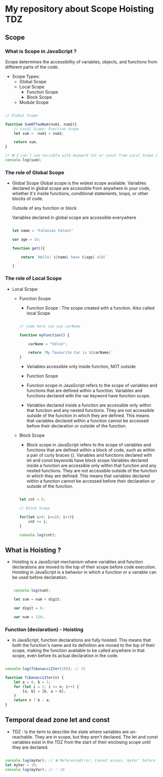 # My repository about Scope Hoisting TDZ

## Scope

### What is Scope in JavaScript ?
Scope determines the accessibility of variables, objects, and functions from different parts of the code.
+ Scope Types:
  + Global Scope 
  + Local Scope
    + Function Scope
    + Block Scope
  + Module Scope
    
```javascript

// Global Scope

function SumOfTwoNum(num1, num2){
    // Local Scope: Function Scope
    let sum =  num1 + num2;

    return sum;
}

// ❌ I can`t use Variable with keyword let or const from Local Scope in Global Scope 
console.log(sum);
```

### The role of Global Scope

+ Global Scope
  Global scope is the widest
  scope available. Variables declared in global
  scope are accessible from anywhere in your
  code, whether it's inside functions, conditional
  statements, loops, or other blocks of code.

  Outside of any function or block

  Variables declared in global scope are accessible everywhere

  ```javascript
  
  let name = "Faloniev Faloni"

  var age = 16;

  function get(){

      return `Hello! ${name} have ${age} old!`
  
  }

  ```

### The role of Local Scope

+ Local Scope:
  + Function Scope

    + Function Scope : The scope created with a function.
    Also called local Scope

    ```javascript
    
    // code here can use carName

    function myFunction() {

        carName = "Volvo";

        return `My favourite Car is ${carName}`
    }

    ```

    + Variables accessible only inside function, NOT outside

    + Function Scope

    + Function scope in JavaScript refers to the scope of variables and functions that are defined
    within a function. Variables and functions declared with the var keyword have function
    scope.

    + Variables declared inside a function are accessible only within that function and any nested
    functions. They are not accessible outside of the function in which they are defined. This
    means that variables declared within a function cannot be accessed before their
    declaration or outside of the function.



  + Block Scope
    + Block scope in JavaScript refers to the scope of variables and functions that are defined
    within a block of code, such as within a pair of curly braces {}. Variables and functions
    declared with let and const keywords have block scope.Variables declared inside a function
    are accessible only within that function and any nested functions. They are not accessible
    outside of the function in which they are defined. This means that variables declared within a
    function cannot be accessed before their declaration or outside of the function.

    ```javascript

    let cnt = 0;

    // Block Scope

    for(let i=0; i<=10; i++){
        cnt += i;
    }

    console.log(cnt);

    ```



## What is Hoisting ?

+ Hoisting is a JavaScript mechanism where variables and function declarations are moved to the
top of their scope before code execution.
  Hoisting in JavaScript is a behavior in which a function or a variable can be used before
declaration.

```javascript

    console.log(num);

    let sum = num + digit;

    var digit = 9;

    var num = 124;

```

### Function (declaration) - Hoisting



  + In JavaScript, function declarations are fully
hoisted. This means that both the function's
name and its definition are moved to the top
of their scope, making the function available
to be called anywhere in that scope, even
before its actual declaration in the code.



```javascript

console.log(fibonacciIter(10)); // 55

function fibonacciIter(n) {
    let a = 0, b = 1;
    for (let i = 2; i <= n; i++) {
        [a, b] = [b, a + b];
    }
    return n ? b : a;
}

```

## Temporal dead zone let and const 

+ TDZ : Is the term to describe the state where
variables are un-reachable. They are in
scope, but they aren't declared.
The let and const variables exist in the TDZ
from the start of their enclosing scope until
they are declared.

```javascript

console.log(myVar); // ❌ ReferenceError: Cannot access 'myVar' before initialization
let myVar = 10;
console.log(myVar); // ✅ 10


```